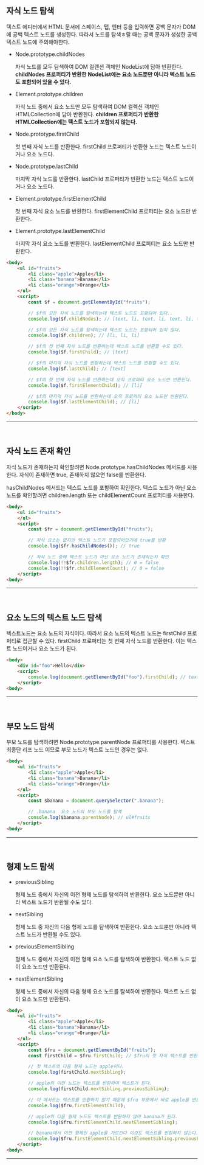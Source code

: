 ## 자식 노드 탐색 ##
텍스트 에디터에서 HTML 문서에 스페이스, 탭, 엔터 등을 입력하면 공백 문자가 DOM에 공백 텍스트 노드를 생성한다. 따라서 노드를 탐색ㅎ랄 때는 공백 문자가 생성한 공백 텍스트 노드에 주의해야한다.

- Node.prototype.childNodes

    자식 노드를 모두 탐색하여 DOM 컬렌션 객체인 NodeList에 담아 반환한다. **childNodes 프로퍼티가 반환한 NodeList에는 요소 노드뿐만 아니라 텍스트 노드도 포함되어 있을 수 있다.**

- Element.prototype.children

    자식 노드 중에서 요소 노드만 모두 탐색하여 DOM 컬렉션 객체인 HTMLCollection에 담아 반환한다. **children 프로퍼티가 반환한 HTMLCollection에는 텍스트 노드가 포함되지 않는다.**

- Node.prototype.firstChild

    첫 번째 자식 노드를 반환한다. firstChild 프로퍼티가 반환한 노드는 텍스트 노드이거나 요소 노드다.

- Node.prototype.lastChild

    마지막 자식 노드를 반환한다. lastChild 프로퍼티가 반환한 노드는 텍스트 노드이거나 요소 노드다.

- Element.prototype.firstElementChild 

    첫 번째 자식 요소 노드를 반환한다. firstElementChild 프로퍼티는 요소 노드만 반환한다.

- Element.prototype.lastElementChild

    마지막 자식 요소 노드를 반환한다. lastElementChild 프로퍼티는 요소 노드만 반환한다.

```HTML
<body>
    <ul id="fruits">
        <li class="apple">Apple</li>
        <li class="banana">Banana</li>
        <li class="orange">Orange</li>
    </ul>
    <script>
        const $f = document.getElementById("fruits");

        // $f의 모든 자식 노드를 탐색하는데 텍스트 노드도 포함되어 있다..
        console.log($f.childNodes); // [text, li, text, li, text, li, text]

        // $f의 모든 자식 노드를 탐색하는데 텍스트 노드는 포함되어 있지 않다.
        console.log($f.children); // [li, li, li]

        // $f의 첫 번째 자식 노드를 반환하는데 텍스트 노드를 반환할 수도 있다.
        console.log($f.firstChild); // [text]

        // $f의 마지막 자식 노드를 반환하는데 텍스트 노드를 반환할 수도 있다.
        console.log($f.lastChild); // [text]

        // $f의 첫 번째 자식 노드를 반환하는데 오직 프로퍼티 요소 노드만 반환된다.
        console.log($f.firstElementChild); // [li]

        // $f의 마지막 자식 노드를 반환하는데 오직 프로퍼티 요소 노드만 반환된다.
        console.log($f.lastElementChild); // [li]
    </script>
</body>
```
<hr><br>

## 자식 노드 존재 확인 ##
자식 노드가 존재하는지 확인할려면 Node.prototype.hasChildNodes 메서드를 사용한다. 자식이 존재하면 true, 존재하지 않으면 false를 반환한다.

hasChildNodes 메서드는 텍스트 노드를 포함하여 확인한다. 텍스트 노드가 아닌 요소 노드를 확인할려면 children.length 또는 childElementCount 프로퍼티를 사용한다.

```HTML
<body>
    <ul id="fruits">
    </ul>
    <script>
        const $fr = document.getElementById("fruits");

        // 자식 요소는 없지만 텍스트 노드가 포함되어있기에 true를 반환
        console.log($fr.hasChildNodes()); // true

        // 자식 노드 중에 텍스트 노드가 아닌 요소 노드가 존재하는지 확인
        console.log(!!$fr.children.length); // 0 = false
        console.log(!!$fr.childElementCount); // 0 = false
    </script>
<body>
```
<hr><br>

## 요소 노드의 텍스트 노드 탐색 ##
텍스트노드는 요소 노드의 자식이다. 따라서 요소 노드의 텍스트 노드는 firstChild 프로퍼티로 접근할 수 있다. firstChild 프로퍼티는 첫 번째 자식 노드를 반환한다. 이는 텍스트 노드이거나 요소 노드가 된다.

```HTML
<body>
    <div id="foo">Hello</div>
    <script>
        console.log(document.getElementById("foo").firstChild); // text
    </script>
<body>
```
<hr><br>

## 부모 노드 탐색
부모 노드를 탐색하려면 Node.prototype.parentNode 프로퍼티를 사용한다. 텍스트 최종단 리프 노드 이므로 부모 노드가 텍스트 노드인 경우는 없다.

```HTML
<body>
    <ul id="fruits">
        <li class="apple">Apple</li>
        <li class="banana">Banana</li>
        <li class="orange">Orange</li>
    </ul>
    <script>
        const $banana = document.querySelector(".banana");

        // .banana  요소 노드의 부모 노드를 탐색
        console.log($banana.parentNode); // ul#fruits
    </script>
<body>
```
<hr><br>

## 형제 노드 탐색
- previousSibling 

    형제 노드 중에서 자신의 이전 형제 노드를 탐색하여 반환한다. 요소 노드뿐만 아니라 텍스트 노드가 반환될 수도 있다.

- nextSibling

    형제 노드 중 자신의 다음 형제 노드를 탐색하여 반환한다. 요소 노드뿐만 아니라 텍스트 노드가 반환될 수도 있다.

- previousElementSibling

    형제 노드 중에서 자신의 이전 형제 요소 노드를 탐색하여 반환한다. 텍스트 노드 없이 요소 노드만 반환된다.

- nextElementSibling 

    형제 노드 중에서 자신의 다음 형제 요소 노드를 탐색하여 반환한다. 텍스트 노드 없이 요소 노드만 반환된다.

```HTML
<body>
    <ul id="fruits">
        <li class="apple">Apple</li>
        <li class="banana">Banana</li>
        <li class="orange">Orange</li>
    </ul>
    <script>
        const $fru = document.getElementById("fruits");
        const firstChild = $fru.firstChild; // $fru의 첫 자식 텍스트를 반환

        // 첫 텍스트의 다음 형제 노드는 apple이다.
        console.log(firstChild.nextSibling);

        // apple의 이전 노드는 텍스트를 반환하여 텍스트가 된다.
        console.log(firstChild.nextSibling.previousSibling);

        // 이 메서드는 텍스트를 반환하지 않기 때문에 $fru 부모에서 바로 apple을 반환
        console.log($fru.firstElementChild);

        // apple의 다음 형제 노드도 텍스트를 반환하지 않아 banana가 된다.
        console.log($fru.firstElementChild.nextElementSibling);

        // banana에서 이전 형제인 apple을 가르킨다 이것도 텍스트를 반환하지 않는다.
        console.log($fru.firstElementChild.nextElementSibling.previousElementSibling);
    </script>
<body>
```
<hr><br>


